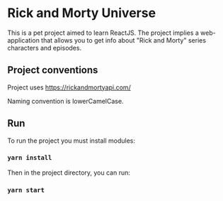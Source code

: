 # Rick and Morty Universe

This is a pet project aimed to learn ReactJS. The project implies a web-application that allows you to get info about "Rick and Morty" series characters and episodes.

## Project conventions
Project uses https://rickandmortyapi.com/

Naming convention is lowerCamelCase.

## Run
To run the project you must install modules:

### `yarn install`
Then in the project directory, you can run:

### `yarn start`
